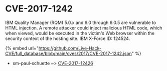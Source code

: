 # CVE-2017-1242

IBM Quality Manager (RQM) 5.0.x and 6.0 through 6.0.5 are vulnerable to HTML injection. A remote attacker could inject malicious HTML code, which when viewed, would be executed in the victim's Web browser within the security context of the hosting site. IBM X-Force ID: 124524.

{% embed url="https://github.com/Live-Hack-CVE/full_database/blob/main/cves/2017/CVE-2017-1242.json" %}


* sm-paul-schuette ~> [CVE-2017-12426](https://zeste.alice-snow.ru/2017/database/cve-2017-1242/cve-2017-12426-sm-paul-schuette)